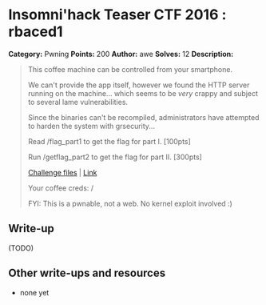 # Insomni'hack Teaser CTF 2016 : rbaced1

**Category:** Pwning
**Points:** 200
**Author:** awe
**Solves:** 12
**Description:**

> This coffee machine can be controlled from your smartphone.
> 
> We can't provide the app itself, however we found the HTTP server running on the machine... which seems to be *very* crappy and subject to several lame vulnerabilities.
> 
> Since the binaries can't be recompiled, administrators have attempted to harden the system with grsecurity...
> 
> Read /flag_part1 to get the flag for part I. [100pts]
> 
> Run /getflag_part2 to get the flag for part II. [300pts]
> 
> [Challenge files](./rbaced-dac53d8b5c438708dfe754be8fafb4e9.tar.bz2) | [Link](http://rbaced.insomnihack.ch:8080/)
> 
> Your coffee creds: <username> / <password>
> 
> 
> FYI: This is a pwnable, not a web. No kernel exploit involved :)


## Write-up

(TODO)

## Other write-ups and resources

* none yet
